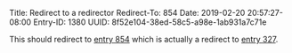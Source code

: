 Title: Redirect to a redirector
Redirect-To: 854
Date: 2019-02-20 20:57:27-08:00
Entry-ID: 1380
UUID: 8f52e104-38ed-58c5-a98e-1ab931a7c71e

This should redirect to [entry 854](854) which is actually a redirect to [entry 327](327).

